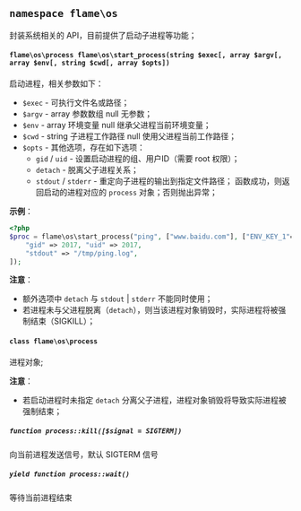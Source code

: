 
## `namespace flame\os`

封装系统相关的 API，目前提供了启动子进程等功能；

#### `flame\os\process flame\os\start_process(string $exec[, array $argv[, array $env[, string $cwd[, array $opts])`
启动进程，相关参数如下：
* `$exec` - 可执行文件名或路径；
* `$argv` - array 参数数组 null 无参数；
* `$env`  - array 环境变量 null 继承父进程当前环境变量；
* `$cwd`  - string 子进程工作路径 null 使用父进程当前工作路径；
* `$opts` - 其他选项，存在如下选项：
	* `gid` / `uid` - 设置启动进程的组、用户ID（需要 root 权限）；
	* `detach` - 脱离父子进程关系；
	* `stdout` / `stderr` - 重定向子进程的输出到指定文件路径；
函数成功，则返回启动的进程对应的 `process` 对象；否则抛出异常；

**示例**：
``` PHP
<?php
$proc = flame\os\start_process("ping", ["www.baidu.com"], ["ENV_KEY_1"=>"ENV_VAL_1"], "/tmp", [
	"gid" => 2017, "uid" => 2017,
	"stdout" => "/tmp/ping.log",
]);
```

**注意**：
* 额外选项中 `detach` 与 `stdout` | `stderr` 不能同时使用；
* 若进程未与父进程脱离（`detach`），则当该进程对象销毁时，实际进程将被强制结束（SIGKILL）；

#### `class flame\os\process`
进程对象;

**注意**：
* 若启动进程时未指定 `detach` 分离父子进程，进程对象销毁将导致实际进程被强制结束；

##### `function process::kill([$signal = SIGTERM])`
向当前进程发送信号，默认 SIGTERM 信号

##### `yield function process::wait()`
等待当前进程结束
